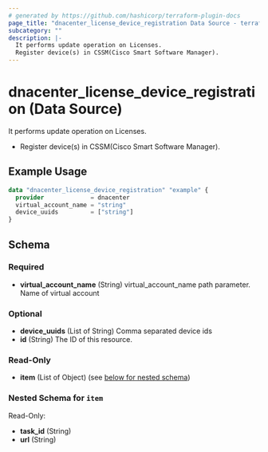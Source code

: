 ```yaml
---
# generated by https://github.com/hashicorp/terraform-plugin-docs
page_title: "dnacenter_license_device_registration Data Source - terraform-provider-dnacenter"
subcategory: ""
description: |-
  It performs update operation on Licenses.
  Register device(s) in CSSM(Cisco Smart Software Manager).
---
```


# dnacenter_license_device_registration (Data Source)

It performs update operation on Licenses.

- Register device(s) in CSSM(Cisco Smart Software Manager).

## Example Usage

```terraform
data "dnacenter_license_device_registration" "example" {
  provider             = dnacenter
  virtual_account_name = "string"
  device_uuids         = ["string"]
}
```

<!-- schema generated by tfplugindocs -->
## Schema

### Required

- **virtual_account_name** (String) virtual_account_name path parameter. Name of virtual account

### Optional

- **device_uuids** (List of String) Comma separated device ids
- **id** (String) The ID of this resource.

### Read-Only

- **item** (List of Object) (see [below for nested schema](#nestedatt--item))

<a id="nestedatt--item"></a>
### Nested Schema for `item`

Read-Only:

- **task_id** (String)
- **url** (String)


